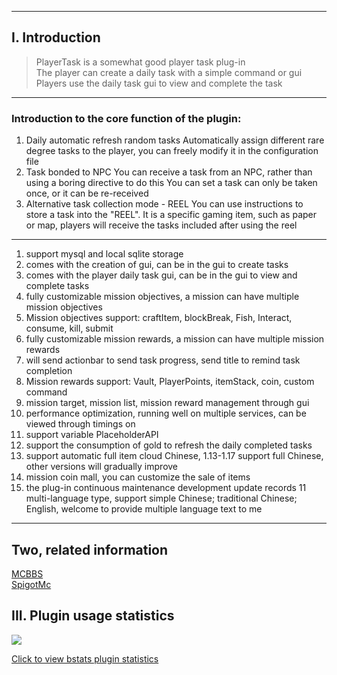 ------------
## I. Introduction

> PlayerTask is a somewhat good player task plug-in  
The player can create a daily task with a simple command or gui  
Players use the daily task gui to view and complete the task
------------

### Introduction to the core function of the plugin:
1. Daily automatic refresh random tasks
   Automatically assign different rare degree tasks to the player, you can freely modify it in the configuration file
2. Task bonded to NPC
   You can receive a task from an NPC, rather than using a boring directive to do this
   You can set a task can only be taken once, or it can be re-received
3. Alternative task collection mode - REEL
   You can use instructions to store a task into the "REEL". It is a specific gaming item, such as paper or map, players will receive the tasks included after using the reel


------------
1. support mysql and local sqlite storage
2. comes with the creation of gui, can be in the gui to create tasks
3. comes with the player daily task gui, can be in the gui to view and complete tasks
4. fully customizable mission objectives, a mission can have multiple mission objectives
5. Mission objectives support: craftItem, blockBreak, Fish, Interact, consume, kill, submit
6. fully customizable mission rewards, a mission can have multiple mission rewards
7. will send actionbar to send task progress, send title to remind task completion
7. Mission rewards support: Vault, PlayerPoints, itemStack, coin, custom command
8. mission target, mission list, mission reward management through gui
8. performance optimization, running well on multiple services, can be viewed through timings on
9. support variable PlaceholderAPI
10. support the consumption of gold to refresh the daily completed tasks
10. support automatic full item cloud Chinese, 1.13-1.17 support full Chinese, other versions will gradually improve
11. mission coin mall, you can customize the sale of items
10. the plug-in continuous maintenance development update records
    11 multi-language type, support simple Chinese; traditional Chinese; English, welcome to provide multiple language text to me
------------

## Two, related information
[MCBBS](https://www.mcbbs.net/thread-1084534-1-1.html)  
[SpigotMc](https://www.spigotmc.org/resources/96554/)

## III. Plugin usage statistics

![](https://bstats.org/signatures/bukkit/PlayerTask.svg)

[Click to view bstats plugin statistics](https://bstats.org/plugin/bukkit/PlayerTask/8144 "Click to view bstats plugin statistics")